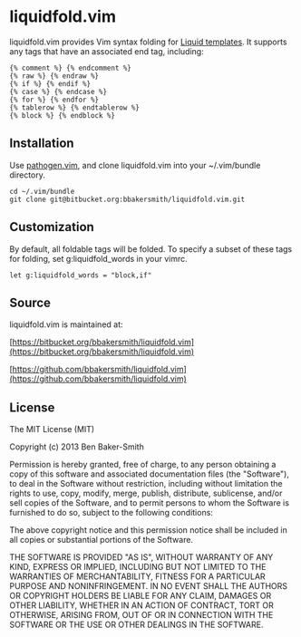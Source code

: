 # **liquidfold.vim**

liquidfold.vim provides Vim syntax folding for [Liquid templates](http://liquidmarkup.org/). It supports any tags that have an associated end tag, including:

    {% comment %} {% endcomment %}
    {% raw %} {% endraw %}
    {% if %} {% endif %}
    {% case %} {% endcase %}
    {% for %} {% endfor %}
    {% tablerow %} {% endtablerow %}
    {% block %} {% endblock %}


## Installation

Use [pathogen.vim](https://github.com/tpope/vim-pathogen), and clone liquidfold.vim into your ~/.vim/bundle directory.

    cd ~/.vim/bundle
    git clone git@bitbucket.org:bbakersmith/liquidfold.vim.git


## Customization

By default, all foldable tags will be folded. To specify a subset of these tags for folding, set g:liquidfold_words in your vimrc.

    let g:liquidfold_words = "block,if"


## Source

liquidfold.vim is maintained at:

[https://bitbucket.org/bbakersmith/liquidfold.vim](https://bitbucket.org/bbakersmith/liquidfold.vim)

[https://github.com/bbakersmith/liquidfold.vim](https://github.com/bbakersmith/liquidfold.vim)


## License

The MIT License (MIT)

Copyright (c) 2013 Ben Baker-Smith

Permission is hereby granted, free of charge, to any person obtaining a copy
of this software and associated documentation files (the "Software"), to deal
in the Software without restriction, including without limitation the rights
to use, copy, modify, merge, publish, distribute, sublicense, and/or sell
copies of the Software, and to permit persons to whom the Software is
furnished to do so, subject to the following conditions:

The above copyright notice and this permission notice shall be included in
all copies or substantial portions of the Software.

THE SOFTWARE IS PROVIDED "AS IS", WITHOUT WARRANTY OF ANY KIND, EXPRESS OR
IMPLIED, INCLUDING BUT NOT LIMITED TO THE WARRANTIES OF MERCHANTABILITY,
FITNESS FOR A PARTICULAR PURPOSE AND NONINFRINGEMENT. IN NO EVENT SHALL THE
AUTHORS OR COPYRIGHT HOLDERS BE LIABLE FOR ANY CLAIM, DAMAGES OR OTHER
LIABILITY, WHETHER IN AN ACTION OF CONTRACT, TORT OR OTHERWISE, ARISING FROM,
OUT OF OR IN CONNECTION WITH THE SOFTWARE OR THE USE OR OTHER DEALINGS IN
THE SOFTWARE.
